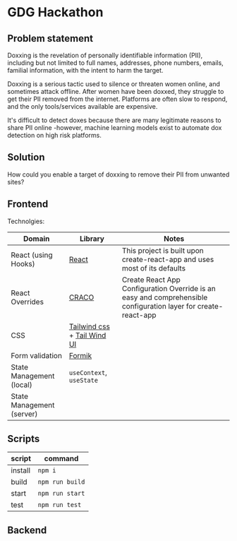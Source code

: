 # GDG Hackathon

## Problem statement
Doxxing is the revelation of personally identifiable information (PII), including but not limited to full names, addresses, phone numbers, emails, familial information, with the intent to harm the target. 

Doxxing is a serious tactic used to silence or threaten women online, and sometimes attack offline. After women have been doxxed, they struggle to get their PII removed from the internet. Platforms are often slow to respond, and the only tools/services available are expensive. 

It's difficult to detect doxes because there are many legitimate reasons to share PII online -however, machine learning models exist to automate dox detection on high risk platforms.

## Solution
How could you enable a target of doxxing to remove their PII from unwanted sites?

## Frontend

Technolgies:

| Domain | Library| Notes | 
|---|---|---|
|React (using Hooks)| [React](https://reactjs.org/) | This project is built upon create-react-app and uses most of its defaults|
|React Overrides | [CRACO](https://www.npmjs.com/package/@craco/craco) | Create React App Configuration Override is an easy and comprehensible configuration layer for create-react-app |
|CSS| [Tailwind css](https://tailwindcss.com/) + [Tail Wind UI](https://tailwindui.com/)| | 
|Form validation | [Formik](https://formik.org/) | 
|State Management (local) | `useContext`, `useState` | 
|State Management (server)  |  | 

## Scripts
| script | command| 
|---|---|
|install| `npm i`|
|build| `npm run build`|
|start| `npm run start` |
|test| `npm run test`
## Backend